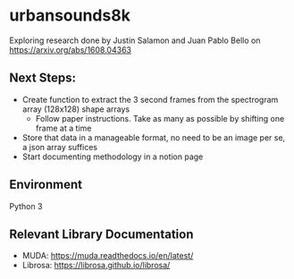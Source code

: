 # urbansounds8k
Exploring research done by Justin Salamon and Juan Pablo Bello on https://arxiv.org/abs/1608.04363

## Next Steps:
  - Create function to extract the 3 second frames from the spectrogram array (128x128) shape arrays
    - Follow paper instructions. Take as many as possible by shifting one frame at a time
  - Store that data in a manageable format, no need to be an image per se, a json array suffices
  - Start documenting methodology in a notion page

## Environment

Python 3

## Relevant Library Documentation
- MUDA: https://muda.readthedocs.io/en/latest/
- Librosa: https://librosa.github.io/librosa/
